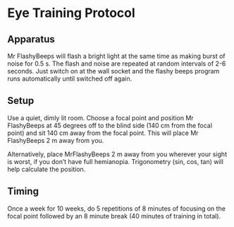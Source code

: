 # Eye Training Protocol

## Apparatus

Mr FlashyBeeps will flash a bright light at the same time as making burst of noise for 0.5 s. 
The flash and noise are repeated at random intervals of 2-6 seconds. Just switch on at the 
wall socket and the flashy beeps program runs automatically until switched off again.


## Setup

Use a quiet, dimly lit room.
Choose a focal point and position  Mr FlashyBeeps at 45 degrees off to the blind side 
(140 cm from the focal point) and sit 140 cm away from the focal point. This will place 
Mr FlashyBeeps 2 m away from you.

Alternatively, place MrFlashyBeeps 2 m away from you wherever your sight is worst, 
if you don’t have full hemianopia. Trigonometry (sin, cos, tan) will help calculate the position.


## Timing

Once a week for 10 weeks, do 5 repetitions of 8 minutes of focusing on the focal point 
followed by an 8 minute break (40 minutes of training in total).